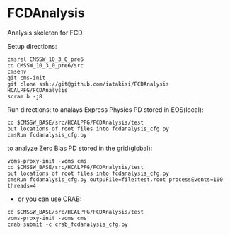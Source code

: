 # FCDAnalysis
Analysis skeleton for FCD

Setup directions:
```
cmsrel CMSSW_10_3_0_pre6
cd CMSSW_10_3_0_pre6/src
cmsenv
git cms-init
git clone ssh://git@github.com/iatakisi/FCDAnalysis HCALPFG/FCDAnalysis
scram b -j8
```

Run directions:
to analays Express Physics PD stored in EOS(local):
```
cd $CMSSW_BASE/src/HCALPFG/FCDAnalysis/test
put locations of root files into fcdanalysis_cfg.py
cmsRun fcdanalysis_cfg.py 
```

to analyze Zero Bias PD stored in the grid(global):
```
voms-proxy-init -voms cms
cd $CMSSW_BASE/src/HCALPFG/FCDAnalysis/test
put locations of root files into fcdanalysis_cfg.py
cmsRun fcdanalysis_cfg.py outpuFile=file:test.root processEvents=100 threads=4
```

- or you can use CRAB:
```
cd $CMSSW_BASE/src/HCALPFG/FCDAnalysis/test
voms-proxy-init -voms cms
crab submit -c crab_fcdanalysis_cfg.py
```
